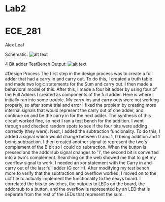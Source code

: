 Lab2
====

ECE_281
=======

Alex Leaf

Schematic:
![alt text](http://i59.tinypic.com/zxl4jc.jpg)


4 Bit adder TestBench Output:
![alt text](http://i57.tinypic.com/w9y2d2.png)


#Design Process
The first step in the design process was to create a full adder that had a carry in and carry out.  To do this, I created a truth table and made two logic statements for the Sum and carry out.  I then made a behavioral model of this. After this, I made a four bit adder by using four of the Full Adders I created as components of the full adder. Here is where I initially ran into some trouble.  My carry ins and carry outs were not working properly, so after some trial and error I fixed the problem by creating more internal signals that would represent the carry out of one adder, and continue on and be the carry in for the next adder.  The synthesis of this circuit worked fine, so next I ran a test bench for the addition.  I went through and checked random spots to see if the four bits were adding correctly (they were).  Next, I added the subtraction funcionality.  To do this, I added a signal which would change between 0 and 1, 0 being addition and 1 being subtraction.  I then created another signal to represent the two's complement of the B bit so I could do subtraction.  When the button is pressed and the addorsub signal changes to '1', the second bit is converted into a two's complement.  Searching on the web showed me that to get my overflow signal to work, I needed an xor statement with the Carry in and carry out of the last full adder (G xor H).  After modifying my test bench more to verify that the subtraction and overflow worked, I moved on to the ucf file to actually implement the functionality to the nexys board.  I correlated the bits to switches, the outputs to LEDs on the board, the addorsub to a button, and the overflow is represented by an LED that is seperate from the rest of the LEDs that represent the sum.   
